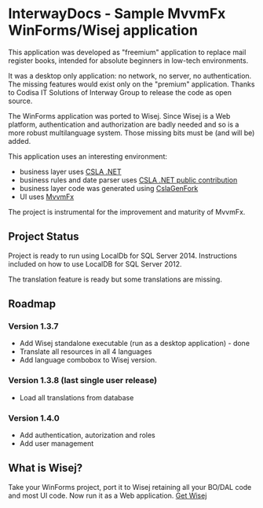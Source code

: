 # InterwayDocs - Sample MvvmFx WinForms/Wisej application

This application was developed as "freemium" application to replace mail register books, intended for absolute beginners in low-tech environments.

It was a desktop only application: no network, no server, no authentication. The missing features would exist only on the "premium" application.
Thanks to Codisa IT Solutions of Interway Group to release the code as open source.

The WinForms application was ported to Wisej. Since Wisej is a Web platform, authentication and authorization are badly needed and so is a more robust multilanguage system. Those missing bits must be (and will be) added.

This application uses an interesting environment:
- business layer uses [CSLA .NET](http://github.com/MarimerLLC/csla)
- business rules and date parser uses [CSLA .NET public contribution](http://github.com/MarimerLLC/cslacontrib)
- business layer code was generated using [CslaGenFork](http://github.com/CslaGenFork/CslaGenFork)
- UI uses [MvvmFx](http://github.com/MvvmFx/MvvmFx)

The project is instrumental for the improvement and maturity of MvvmFx.

## Project Status

Project is ready to run using LocalDb for SQL Server 2014. Instructions included on how to use LocalDB for SQL Server 2012.

The translation feature is ready but some translations are missing.

## Roadmap

### Version 1.3.7
- Add Wisej standalone executable (run as a desktop application) - done
- Translate all resources in all 4 languages
- Add language combobox to Wisej version.

### Version 1.3.8 (last single user release)
- Load all translations from database

### Version 1.4.0
- Add authentication, autorization and roles
- Add user management

## What is Wisej?

Take your WinForms project, port it to Wisej retaining all your BO/DAL code and most UI code.
Now run it as a Web application.
[Get Wisej](http://wisej.com)